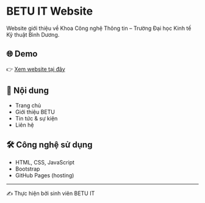 # BETU IT Website  

Website giới thiệu về Khoa Công nghệ Thông tin – Trường Đại học Kinh tế Kỹ thuật Bình Dương.  

## 🌐 Demo  
👉 [Xem website tại đây](https://quy-trach.github.io/betu-it-website/)  

## 📂 Nội dung  
- Trang chủ  
- Giới thiệu BETU  
- Tin tức & sự kiện  
- Liên hệ  

## 🛠️ Công nghệ sử dụng  
- HTML, CSS, JavaScript  
- Bootstrap  
- GitHub Pages (hosting)  

---
✍️ Thực hiện bởi sinh viên BETU IT
